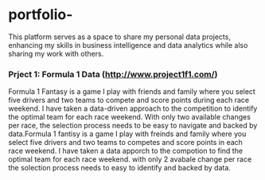 # portfolio-
This platform serves as a space to share my personal data projects, enhancing my skills in business intelligence and data analytics while also sharing my work with others.
### Prject 1: Formula 1 Data (http://www.project1f1.com/) 
Formula 1 Fantasy is a game I play with friends and family where you select five drivers and two teams to compete and score points during each race weekend. I have taken a data-driven approach to the competition to identify the optimal team for each race weekend. With only two available changes per race, the selection process needs to be easy to navigate and backed by data.Formula 1 fantisy is a game I play with freinds and family where you select five drivers and two teams to competes and score points in each race weekend. I have taken a data apporch to the compotion to find the optimal team for each race weekend. with only 2 avabale change per race the solection process needs to easy to identify and backed by data. 
